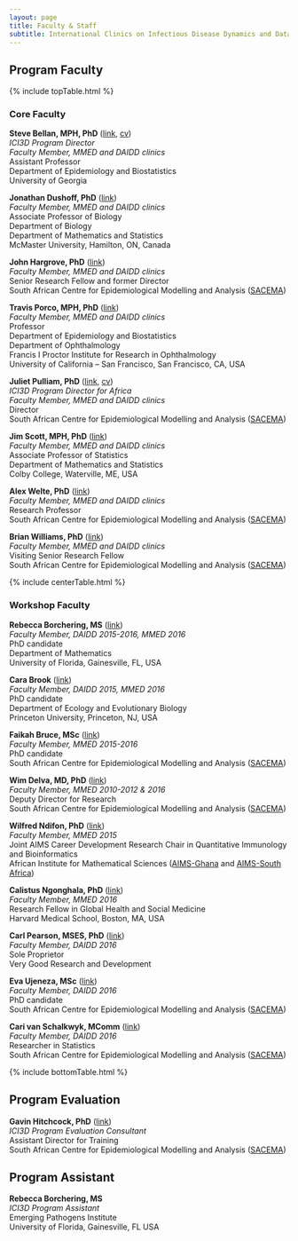 ```yaml
---
layout: page
title: Faculty & Staff
subtitle: International Clinics on Infectious Disease Dynamics and Data
---
```


## Program Faculty

{% include topTable.html %}

### Core Faculty

**Steve Bellan, MPH, PhD** ([link](http://bellanlab.uga.edu "Steve Bellan"), [cv](http://bellanlab.publichealth.uga.edu/wp-content/uploads/2016/09/Steve_Bellan_CV.pdf "Bellan CV")) <br>
*ICI3D Program Director* <br>
*Faculty Member, MMED and DAIDD clinics* <br>
Assistant Professor <br>
Department of Epidemiology and Biostatistics <br>
University of Georgia

**Jonathan Dushoff, PhD** ([link](http://www.biology.mcmaster.ca/dushoff/ "Jonathan Dushoff")) <br>
*Faculty Member, MMED and DAIDD clinics* <br>
Associate Professor of Biology <br>
Department of Biology <br>
Department of Mathematics and Statistics <br>
McMaster University, Hamilton, ON, Canada

**John Hargrove, PhD** ([link](http://www.sacema.com/people/staff/ "SACEMA")) <br>
*Faculty Member, MMED and DAIDD clinics* <br>
Senior Research Fellow and former Director <br>
South African Centre for Epidemiological Modelling and Analysis ([SACEMA](http://www.sacema.com/ "SACEMA"))

**Travis Porco, MPH, PhD** ([link](https://proctor.ucsf.edu/faculty/porco "Travis Porco")) <br>
*Faculty Member, MMED and DAIDD clinics* <br>
Professor <br>
Department of Epidemiology and Biostatistics <br>
Department of Ophthalmology <br>
Francis I Proctor Institute for Research in Ophthalmology <br>
University of California – San Francisco, San Francisco, CA, USA

**Juliet Pulliam, PhD** ([link](http://pulliamlab-ufl.github.io/people/pulliam "Juliet Pulliam"), [cv](https://dl.dropbox.com/u/40277704/PulliamCV.pdf "Pulliam CV")) <br>
*ICI3D Program Director for Africa* <br>
*Faculty Member, MMED and DAIDD clinics* <br>
Director <br>
South African Centre for Epidemiological Modelling and Analysis
([SACEMA](http://www.sacema.com/ "SACEMA")) <br>

**Jim Scott, MPH, PhD** ([link](http://www.colby.edu/directory_cs/jcscott/ "Jim Scott")) <br>
*Faculty Member, MMED and DAIDD clinics* <br>
Associate Professor of Statistics <br>
Department of Mathematics and Statistics <br>
Colby College, Waterville, ME, USA

**Alex Welte, PhD** ([link](http://www.sacema.com/people/staff/ "Alex Welte")) <br>
*Faculty Member, MMED and DAIDD clinics* <br>
Research Professor <br>
South African Centre for Epidemiological Modelling and Analysis ([SACEMA](http://www.sacema.com/ "SACEMA")) <br>

**Brian Williams, PhD** ([link](http://www.sacema.com/people/staff/ "Brian Williams")) <br>
*Faculty Member, MMED and DAIDD clinics* <br>
Visiting Senior Research Fellow <br>
South African Centre for Epidemiological Modelling and Analysis ([SACEMA](http://www.sacema.com/ "SACEMA"))

{% include centerTable.html %}

### Workshop Faculty

**Rebecca Borchering, MS** ([link](http://www.pulliamlab.org/people/borchering/ "Becky Borchering")) <br>
*Faculty Member, DAIDD 2015-2016, MMED 2016* <br>
PhD candidate <br>
Department of Mathematics <br>
University of Florida, Gainesville, FL, USA

**Cara Brook** ([link](http://www.princeton.edu/eeb/people/display_person.xml?netid=caraeb&display=Graduate "Cara Brook")) <br>
*Faculty Member, DAIDD 2015, MMED 2016* <br>
PhD candidate <br>
Department of Ecology and Evolutionary Biology <br>
Princeton University, Princeton, NJ, USA

**Faikah Bruce, MSc** ([link](http://sacema.com/people/students "Faikah Bruce")) <br>
*Faculty Member, MMED 2015-2016* <br>
PhD candidate <br>
South African Centre for Epidemiological Modelling and Analysis ([SACEMA](http://www.sacema.com/ "SACEMA"))

**Wim Delva, MD, PhD** ([link](http://www.sacema.com/people/staff/ "Wim Delva")) <br>
*Faculty Member, MMED 2010-2012 & 2016* <br>
Deputy Director for Research<br>
South African Centre for Epidemiological Modelling and Analysis ([SACEMA](http://www.sacema.com/ "SACEMA"))

**Wilfred Ndifon, PhD** ([link](http://www.nexteinstein.org/the-aims-network-welcomes-dr-wilfred-ndifon-and-dr-gaston-mazandu-into-the-aims-research-community "Wilfred Ndifon")) <br>
*Faculty Member, MMED 2015* <br>
Joint AIMS Career Development Research Chair in Quantitative Immunology and Bioinformatics <br>
African Institute for Mathematical Sciences ([AIMS-Ghana](http://www.aims.edu.gh/ "AIMS-Ghana") and [AIMS-South Africa](http://www.aims.ac.za/ "AIMS-SA"))

**Calistus Ngonghala, PhD** ([link](http://ghsm.hms.harvard.edu/person/postdoctoral-fellows/calistus-ngonghala "Calistus Ngonghala")) <br>
*Faculty Member, MMED 2016* <br>
Research Fellow in Global Health and Social Medicine<br>
Harvard Medical School, Boston, MA, USA

**Carl Pearson, MSES, PhD** ([link](http://www.pulliamlab.org/people/pearson/ "Carl Pearson")) <br>
*Faculty Member, DAIDD 2016* <br>
Sole Proprietor <br>
Very Good Research and Development

**Eva Ujeneza, MSc** ([link](http://sacema.com/people/students "Eva Ujeneza")) <br>
*Faculty Member, DAIDD 2016* <br>
PhD candidate <br>
South African Centre for Epidemiological Modelling and Analysis ([SACEMA](http://www.sacema.com/ "SACEMA"))

**Cari van Schalkwyk, MComm** ([link](http://sacema.com/people/staff "Cari van Schalkwyk")) <br>
*Faculty Member, DAIDD 2016* <br>
Researcher in Statistics <br>
South African Centre for Epidemiological Modelling and Analysis ([SACEMA](http://www.sacema.com/ "SACEMA"))

{% include bottomTable.html %}

## Program Evaluation

**Gavin Hitchcock, PhD** ([link](http://www.sacema.com/people/staff/ "Gavin Hitchcock")) <br>
*ICI3D Program Evaluation Consultant* <br>
Assistant Director for Training <br>
South African Centre for Epidemiological Modelling and Analysis ([SACEMA](http://www.sacema.com/ "SACEMA"))

## Program Assistant

**Rebecca Borchering, MS** <br>
*ICI3D Program Assistant* <br>
Emerging Pathogens Institute <br>
University of Florida, Gainesville, FL USA
